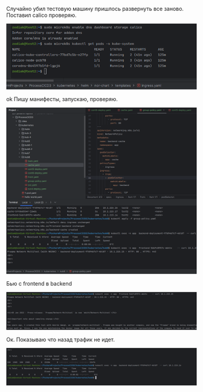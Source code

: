 Случайно убил тестовую машину пришлось развернуть все заново.
Поставил calico проверяю.

![423c972da2df77a83be633a8d9889307.png](../_resources/423c972da2df77a83be633a8d9889307-1.png)

ok
Пишу манифесты, запускаю, проверяю.

![c38c99595c56e3c5992fa28c817c4c57.png](../_resources/c38c99595c56e3c5992fa28c817c4c57-1.png)

Бью с frontend в backend

![3ea6120ed746fe5b34a69185365ff7c3.png](../_resources/3ea6120ed746fe5b34a69185365ff7c3-1.png)

Ок. Показываю что назад трафик не идет.

![4c46112a96be6e1a06cdeda48ad22331.png](../_resources/4c46112a96be6e1a06cdeda48ad22331-1.png)